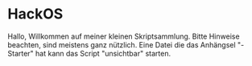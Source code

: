 # HackOS
Hallo, Willkommen auf meiner kleinen Skriptsammlung. Bitte Hinweise beachten, sind meistens ganz nützlich. Eine Datei die das Anhängsel "-Starter" hat kann das Script "unsichtbar" starten.

